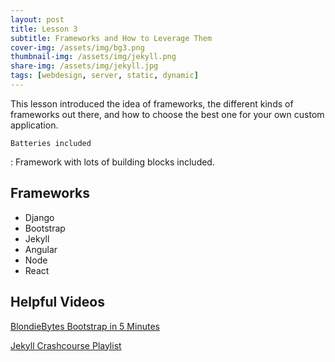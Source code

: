 ```yaml
---
layout: post
title: Lesson 3 
subtitle: Frameworks and How to Leverage Them
cover-img: /assets/img/bg3.png
thumbnail-img: /assets/img/jekyll.png
share-img: /assets/img/jekyll.jpg
tags: [webdesign, server, static, dynamic]
---
```



This lesson introduced the idea of frameworks, the different kinds of frameworks out there, and how to choose the best one for your own custom application.

	Batteries included
: Framework with lots of building blocks included. 

## Frameworks
- Django
- Bootstrap
- Jekyll
- Angular
- Node
- React


## Helpful Videos
[BlondieBytes Bootstrap in 5 Minutes]([https://youtu.be/wpISo9TNjfU](https://www.youtube.com/watch?v=yalxT0PEx8c&ab_channel=blondiebytes))

[Jekyll Crashcourse Playlist]([https://youtu.be/w3jLJU7DT5E](https://www.youtube.com/playlist?list=PLLAZ4kZ9dFpOPV5C5Ay0pHaa0RJFhcmcB))

